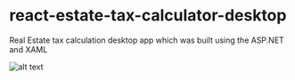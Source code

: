 # react-estate-tax-calculator-desktop
Real Estate tax calculation desktop app which was built using the ASP.NET and XAML

![alt text](https://github.com/seniorwebdev01/react-estate-tax-calculator-desktop/blob/main/preview.gif?raw=true)
